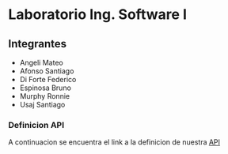 # Laboratorio Ing. Software I

## Integrantes
  - Angeli Mateo
  - Afonso Santiago
  - Di Forte Federico
  - Espinosa Bruno
  - Murphy Ronnie
  - Usaj Santiago
  
### Definicion API
A continuacion se encuentra el link a la definicion de nuestra [API](https://docs.google.com/spreadsheets/d/1OOUMvrg7iLK65YzqCpKLB7xsPrp3pEiXaw5wApromjA/edit?usp=sharing)
